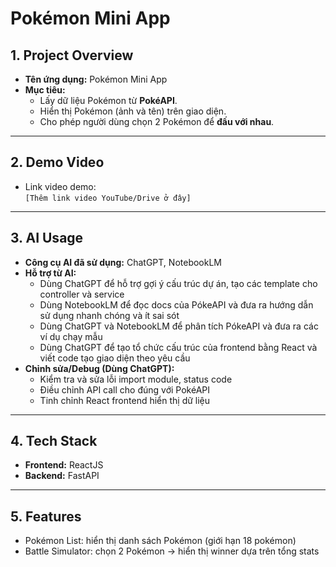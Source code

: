 # Pokémon Mini App

## 1. Project Overview
- **Tên ứng dụng:** Pokémon Mini App  
- **Mục tiêu:**  
  - Lấy dữ liệu Pokémon từ **PokéAPI**.  
  - Hiển thị Pokémon (ảnh và tên) trên giao diện.  
  - Cho phép người dùng chọn 2 Pokémon để **đấu với nhau**.
---

## 2. Demo Video
- Link video demo:  
  `[Thêm link video YouTube/Drive ở đây]`  

---

## 3. AI Usage
- **Công cụ AI đã sử dụng:** ChatGPT, NotebookLM 
- **Hỗ trợ từ AI:**  
  - Dùng ChatGPT để hỗ trợ gợi ý cấu trúc dự án, tạo các template cho controller và service
  - Dùng NotebookLM để đọc docs của PókeAPI và đưa ra hướng dẫn sử dụng nhanh chóng và ít sai sót
  - Dùng ChatGPT và NotebookLM để phân tích PókeAPI và đưa ra các ví dụ chạy mẫu
  - Dùng ChatGPT để tạo tổ chức cấu trúc của frontend bằng React và viết code tạo giao diện theo yêu cầu
- **Chỉnh sửa/Debug (Dùng ChatGPT):**  
  - Kiểm tra và sửa lỗi import module, status code  
  - Điều chỉnh API call cho đúng với PokéAPI  
  - Tinh chỉnh React frontend hiển thị dữ liệu  

---

## 4. Tech Stack
- **Frontend:** ReactJS
- **Backend:** FastAPI
---

## 5. Features
- Pokémon List: hiển thị danh sách Pokémon (giới hạn 18 pokémon)
- Battle Simulator: chọn 2 Pokémon → hiển thị winner dựa trên tổng stats

